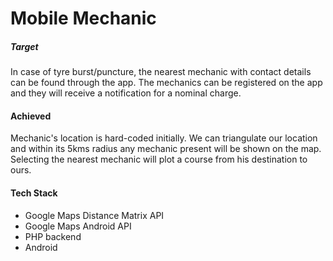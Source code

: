 # Mobile Mechanic

##### Target
In case of tyre burst/puncture, the nearest mechanic with contact details can be found through the app. The mechanics can be registered on the app and they will receive a notification for a nominal charge.

#### Achieved
Mechanic's location is hard-coded initially. We can triangulate our location and within its 5kms radius any mechanic present will be shown on the map. Selecting the nearest mechanic will plot a course from his destination to ours.

#### Tech Stack
  - Google Maps Distance Matrix API
  - Google Maps Android API
  - PHP backend
  - Android